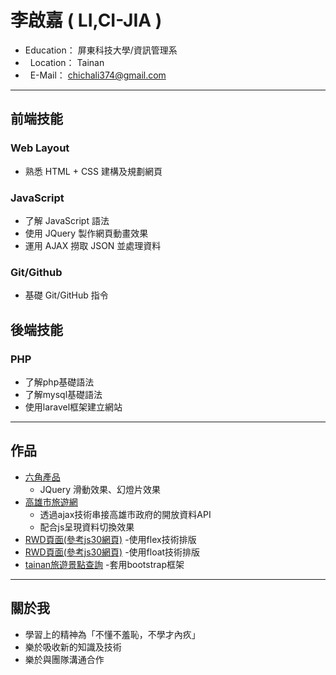 # 李啟嘉 ( LI,CI-JIA )

*   Education： 屏東科技大學/資訊管理系
*   Location： Tainan
*   E-Mail： chichali374@gmail.com


---
## 前端技能
### Web Layout
* 熟悉 HTML + CSS 建構及規劃網頁
### JavaScript
* 了解 JavaScript 語法
* 使用 JQuery 製作網頁動畫效果
* 運用 AJAX 撈取 JSON 並處理資料
### Git/Github
* 基礎 Git/GitHub 指令
## 後端技能
### PHP
* 了解php基礎語法
* 了解mysql基礎語法
* 使用laravel框架建立網站

---
## 作品
* [六角產品](https://gp355d.github.io/web/web.html "Title")
  - JQuery 滑動效果、幻燈片效果
* [高雄市旅遊網](https://gp355d.github.io/travel-web/ "Title")
  - 透過ajax技術串接高雄市政府的開放資料API
  - 配合js呈現資料切換效果
* [RWD頁面(參考js30網頁)](https://codepen.io/leo365/pen/vzQgZa "Title")
  -使用flex技術排版
* [RWD頁面(參考js30網頁)](https://codepen.io/leo365/pen/BOGpRE "Title")
  -使用float技術排版
* [tainan旅遊景點查詢](https://gp355d.github.io/pt/practice.html "Title")
  -套用bootstrap框架
---
## 關於我
  * 學習上的精神為「不懂不羞恥，不學才內疚」
  * 樂於吸收新的知識及技術
  * 樂於與團隊溝通合作


